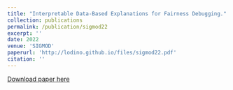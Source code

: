 ```yaml
---
title: "Interpretable Data-Based Explanations for Fairness Debugging."
collection: publications
permalink: /publication/sigmod22
excerpt: ''
date: 2022
venue: 'SIGMOD'
paperurl: 'http://lodino.github.io/files/sigmod22.pdf'
citation: ''
---
```

[Download paper here](http://lodino.github.io/files/sigmod22.pdf)